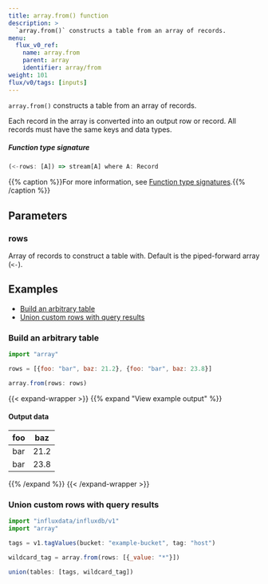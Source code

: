 ```yaml
---
title: array.from() function
description: >
  `array.from()` constructs a table from an array of records.
menu:
  flux_v0_ref:
    name: array.from
    parent: array
    identifier: array/from
weight: 101
flux/v0/tags: [inputs]
---
```


<!------------------------------------------------------------------------------

IMPORTANT: This page was generated from comments in the Flux source code. Any
edits made directly to this page will be overwritten the next time the
documentation is generated. 

To make updates to this documentation, update the function comments above the
function definition in the Flux source code:

https://github.com/influxdata/flux/blob/master/stdlib/array/array.flux#L48-L48

Contributing to Flux: https://github.com/influxdata/flux#contributing
Fluxdoc syntax: https://github.com/influxdata/flux/blob/master/docs/fluxdoc.md

------------------------------------------------------------------------------->

`array.from()` constructs a table from an array of records.

Each record in the array is converted into an output row or record. All
records must have the same keys and data types.

##### Function type signature

```js
(<-rows: [A]) => stream[A] where A: Record
```

{{% caption %}}For more information, see [Function type signatures](/flux/v0/function-type-signatures/).{{% /caption %}}

## Parameters

### rows

Array of records to construct a table with. Default is the piped-forward array (`<-`).




## Examples

- [Build an arbitrary table](#build-an-arbitrary-table)
- [Union custom rows with query results](#union-custom-rows-with-query-results)

### Build an arbitrary table

```js
import "array"

rows = [{foo: "bar", baz: 21.2}, {foo: "bar", baz: 23.8}]

array.from(rows: rows)

```

{{< expand-wrapper >}}
{{% expand "View example output" %}}

#### Output data

| foo  | baz  |
| ---- | ---- |
| bar  | 21.2 |
| bar  | 23.8 |

{{% /expand %}}
{{< /expand-wrapper >}}

### Union custom rows with query results

```js
import "influxdata/influxdb/v1"
import "array"

tags = v1.tagValues(bucket: "example-bucket", tag: "host")

wildcard_tag = array.from(rows: [{_value: "*"}])

union(tables: [tags, wildcard_tag])

```

